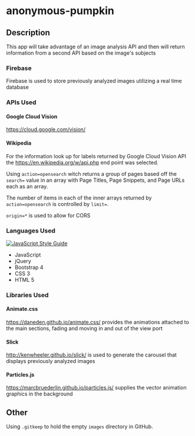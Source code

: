# anonymous-pumpkin

## Description
This app will take advantage of an image analysis API and then will return information from a second API based on the image's subjects

### Firebase
Firebase is used to store previously analyzed images utilizing a real time database

### APIs Used
#### Google Cloud Vision
https://cloud.google.com/vision/

#### Wikipedia
For the information look up for labels returned by Google Cloud Vision API the https://en.wikipedia.org/w/api.php end point was selected.

Using `action=opensearch` witch returns a group of pages based off the `search=` value in an array with Page Titles, Page Snippets, and Page URLs each as an array.

The number of items in each of the inner arrays returned by `action=opensearch` is controlled by `limit=`.

`origin=*` is used to allow for CORS

### Languages Used
[![JavaScript Style Guide](https://img.shields.io/badge/code_style-standard-brightgreen.svg)](https://standardjs.com)
  * JavaScript
  * jQuery
  * Bootstrap 4
  * CSS 3
  * HTML 5

### Libraries Used
#### Animate.css
https://daneden.github.io/animate.css/ provides the animations attached to the main sections, fading and moving in and out of the view port

#### Slick
http://kenwheeler.github.io/slick/ is used to generate the carousel that displays previously analyzed images

#### Particles.js
https://marcbruederlin.github.io/particles.js/ supplies the vector animation graphics in the background

## Other
Using `.gitkeep` to hold the empty `images` directory in GitHub.
